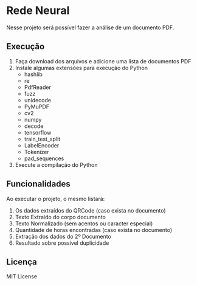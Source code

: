 # Rede Neural

Nesse projeto será possível fazer a análise de um documento PDF.

## Execução

1. Faça download dos arquivos e adicione uma lista de documentos PDF
2. Instale algumas extensões para execução do Python
   - hashlib
   - re
   - PdfReader
   - fuzz
   - unidecode
   - PyMuPDF
   - cv2
   - numpy
   - decode
   - tensorflow
   - train_test_split
   - LabelEncoder
   - Tokenizer
   - pad_sequences
4. Execute a compilação do Python

## Funcionalidades

Ao executar o projeto, o mesmo listará:
1. Os dados extraídos do QRCode (caso exista no documento)
2. Texto Extraído do corpo documento
3. Texto Normalizado (sem acentos ou caracter especial)
4. Quantidade de horas encontradas (caso exista no documento)
5. Extração dos dados do 2º Documento
6. Resultado sobre possível duplicidade

## Licença

  MIT License

